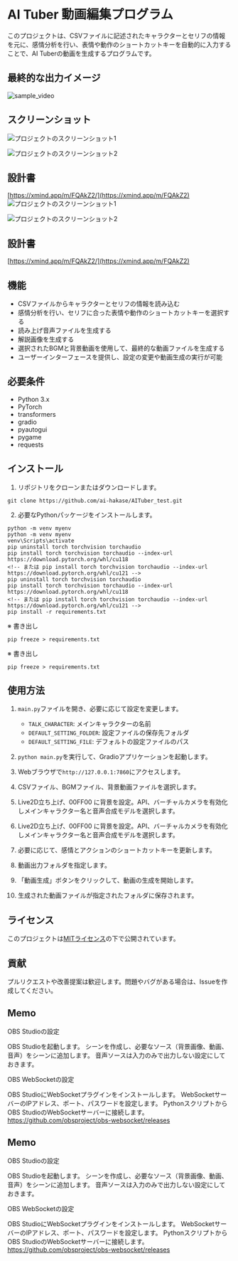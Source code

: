 # AI Tuber 動画編集プログラム

このプロジェクトは、CSVファイルに記述されたキャラクターとセリフの情報を元に、感情分析を行い、表情や動作のショートカットキーを自動的に入力することで、AI Tuberの動画を生成するプログラムです。

## 最終的な出力イメージ

![sample_video](Asset/chrome-capture-2024-6-12.gif)

## スクリーンショット

![プロジェクトのスクリーンショット1](Asset/sample_image(1).png)

![プロジェクトのスクリーンショット2](Asset/sample_image(2).png)


## 設計書

[https://xmind.app/m/FQAkZ2/](https://xmind.app/m/FQAkZ2)
![プロジェクトのスクリーンショット1](Asset/sample_image(1).png)

![プロジェクトのスクリーンショット2](Asset/sample_image(2).png)


## 設計書

[https://xmind.app/m/FQAkZ2/](https://xmind.app/m/FQAkZ2)

## 機能

- CSVファイルからキャラクターとセリフの情報を読み込む
- 感情分析を行い、セリフに合った表情や動作のショートカットキーを選択する
- 読み上げ音声ファイルを生成する
- 解説画像を生成する
- 選択されたBGMと背景動画を使用して、最終的な動画ファイルを生成する
- ユーザーインターフェースを提供し、設定の変更や動画生成の実行が可能

## 必要条件

- Python 3.x
- PyTorch
- transformers
- gradio
- pyautogui
- pygame
- requests

## インストール

1. リポジトリをクローンまたはダウンロードします。
```
git clone https://github.com/ai-hakase/AITuber_test.git
```

2. 必要なPythonパッケージをインストールします。
```
python -m venv myenv
python -m venv myenv
venv\Scripts\activate
pip uninstall torch torchvision torchaudio
pip install torch torchvision torchaudio --index-url https://download.pytorch.org/whl/cu118
<!-- または pip install torch torchvision torchaudio --index-url https://download.pytorch.org/whl/cu121 -->
pip uninstall torch torchvision torchaudio
pip install torch torchvision torchaudio --index-url https://download.pytorch.org/whl/cu118
<!-- または pip install torch torchvision torchaudio --index-url https://download.pytorch.org/whl/cu121 -->
pip install -r requirements.txt
```

※ 書き出し
```
pip freeze > requirements.txt
```

※ 書き出し
```
pip freeze > requirements.txt
```

## 使用方法

1. `main.py`ファイルを開き、必要に応じて設定を変更します。
   - `TALK_CHARACTER`: メインキャラクターの名前
   - `DEFAULT_SETTING_FOLDER`: 設定ファイルの保存先フォルダ
   - `DEFAULT_SETTING_FILE`: デフォルトの設定ファイルのパス

2. `python main.py`を実行して、Gradioアプリケーションを起動します。

3. Webブラウザで`http://127.0.0.1:7860`にアクセスします。

4. CSVファイル、BGMファイル、背景動画ファイルを選択します。

5. Live2D立ち上げ、00FF00 に背景を設定。API、バーチャルカメラを有効化しメインキャラクター名と音声合成モデルを選択します。
5. Live2D立ち上げ、00FF00 に背景を設定。API、バーチャルカメラを有効化しメインキャラクター名と音声合成モデルを選択します。

6. 必要に応じて、感情とアクションのショートカットキーを更新します。

7. 動画出力フォルダを指定します。

8. 「動画生成」ボタンをクリックして、動画の生成を開始します。

9. 生成された動画ファイルが指定されたフォルダに保存されます。

## ライセンス

このプロジェクトは[MITライセンス](LICENSE)の下で公開されています。

## 貢献

プルリクエストや改善提案は歓迎します。問題やバグがある場合は、Issueを作成してください。

## Memo

OBS Studioの設定

OBS Studioを起動します。
シーンを作成し、必要なソース（背景画像、動画、音声）をシーンに追加します。
音声ソースは入力のみで出力しない設定にしておきます。


OBS WebSocketの設定

OBS StudioにWebSocketプラグインをインストールします。
WebSocketサーバーのIPアドレス、ポート、パスワードを設定します。
PythonスクリプトからOBS StudioのWebSocketサーバーに接続します。
https://github.com/obsproject/obs-websocket/releases


## Memo

OBS Studioの設定

OBS Studioを起動します。
シーンを作成し、必要なソース（背景画像、動画、音声）をシーンに追加します。
音声ソースは入力のみで出力しない設定にしておきます。


OBS WebSocketの設定

OBS StudioにWebSocketプラグインをインストールします。
WebSocketサーバーのIPアドレス、ポート、パスワードを設定します。
PythonスクリプトからOBS StudioのWebSocketサーバーに接続します。
https://github.com/obsproject/obs-websocket/releases

